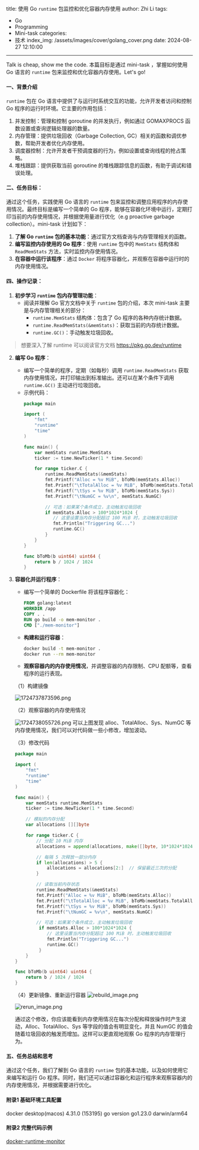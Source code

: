 title: 使用 Go `runtime` 包监控和优化容器内存使用
author: Zhi Li
tags:
  - Go
  - Programming
  - Mini-task
categories:
  - 技术
index_img: /assets/images/cover/golang_cover.png
date: 2024-08-27 12:10:00
---

Talk is cheap, show me the code. 本篇目标是通过 mini-task ，掌握如何使用 Go 语言的 `runtime` 包来监控和优化容器内存使用。Let's go!

#### 一、背景介绍

`runtime` 包在 Go 语言中提供了与运行时系统交互的功能，允许开发者访问和控制 Go 程序的运行时环境。它主要的作用包括：

1. 并发控制：管理和控制 goroutine 的并发执行，例如通过 GOMAXPROCS 函数设置或查询逻辑处理器的数量。
2. 内存管理：提供垃圾回收（Garbage Collection, GC）相关的函数和调优参数，帮助开发者优化内存使用。
3. 调度器控制：允许开发者干预调度器的行为，例如设置或查询线程的抢占策略。
4. 堆栈跟踪：提供获取当前 goroutine 的堆栈跟踪信息的函数，有助于调试和错误处理。

#### 二、任务目标：

通过这个任务，实践使用 Go 语言的 `runtime` 包来监控和调整应用程序的内存使用情况。最终目标是编写一个简单的 Go 程序，能够在容器化环境中运行，定期打印当前的内存使用情况，并根据使用量进行优化（e.g proactive garbage collection）。mini-task 计划如下：

1. **了解 Go `runtime` 包的基本功能**：通过官方文档查询与内存管理相关的函数。
2. **编写监控内存使用的 Go 程序**：使用 `runtime` 包中的 `MemStats` 结构体和 `ReadMemStats` 方法，实时监控内存使用情况。
3. **在容器中运行该程序**：通过 `Docker` 将程序容器化，并观察在容器中运行时的内存使用情况。

#### 四、操作记录：

1. **初步学习 `runtime` 包内存管理功能**：
   - 阅读并理解 Go 官方文档中关于 `runtime` 包的介绍，本次 mini-task 主要是与内存管理相关的部分：
     - `runtime.MemStats` 结构体：包含了 Go 程序的各种内存统计数据。
     - `runtime.ReadMemStats(&memStats)`：获取当前的内存统计数据。
     - `runtime.GC()`：手动触发垃圾回收。

> 想要深入了解 runtime 可以阅读官方文档 https://pkg.go.dev/runtime

2. **编写 Go 程序**：
   - 编写一个简单的程序，定期（如每秒）调用 `runtime.ReadMemStats` 获取内存使用情况，并打印输出到标准输出。还可以在某个条件下调用 `runtime.GC()` 主动进行垃圾回收。
   - 示例代码：
     ```go
     package main

     import (
         "fmt"
         "runtime"
         "time"
     )

     func main() {
         var memStats runtime.MemStats
         ticker := time.NewTicker(1 * time.Second)

         for range ticker.C {
             runtime.ReadMemStats(&memStats)
             fmt.Printf("Alloc = %v MiB", bToMb(memStats.Alloc))
             fmt.Printf("\tTotalAlloc = %v MiB", bToMb(memStats.TotalAlloc))
             fmt.Printf("\tSys = %v MiB", bToMb(memStats.Sys))
             fmt.Printf("\tNumGC = %v\n", memStats.NumGC)

             // 可选：如果某个条件成立，主动触发垃圾回收
             if memStats.Alloc > 100*1024*1024 { 
                // 这里设置当内存分配超过 100 MiB 时，主动触发垃圾回收
                fmt.Println("Triggering GC...")
                runtime.GC()
             }
         }
     }

     func bToMb(b uint64) uint64 {
         return b / 1024 / 1024
     }
     ```

3. **容器化并运行程序**：
   - 编写一个简单的 Dockerfile 将该程序容器化：
     ```dockerfile
     FROM golang:latest
     WORKDIR /app
     COPY . .
     RUN go build -o mem-monitor .
     CMD ["./mem-monitor"]
     ```
   - **构建和运行容器**：
     ```bash
     docker build -t mem-monitor .
     docker run --rm mem-monitor
     ```
   - **观察容器内的内存使用情况**，并调整容器的内存限制、CPU 配额等，查看程序的运行表现。

   （1）构建镜像
   
   ![1724737873596.png](https://img.picui.cn/free/2024/08/27/66cd692c54adc.png)
   
   （2）观察容器的内存使用情况
   
   ![1724738055726.png](https://img.picui.cn/free/2024/08/27/66cd69e213b67.png)
   可以上图发现 alloc、TotalAlloc、Sys、NumGC 等内存使用情况，我们可以对代码做一些小修改，增加波动。
   
   （3）修改代码

    ```go
    package main

    import (
        "fmt"
        "runtime"
        "time"
    )

    func main() {
        var memStats runtime.MemStats
        ticker := time.NewTicker(1 * time.Second)

        // 模拟的内存分配
        var allocations [][]byte

        for range ticker.C {
            // 分配 10 MiB 内存
            allocations = append(allocations, make([]byte, 10*1024*1024))

            // 每隔 5 次释放一部分内存
            if len(allocations) > 5 {
                allocations = allocations[2:]  // 保留最近三次的分配
            }

            // 读取当前内存状态
            runtime.ReadMemStats(&memStats)
            fmt.Printf("Alloc = %v MiB", bToMb(memStats.Alloc))
            fmt.Printf("\tTotalAlloc = %v MiB", bToMb(memStats.TotalAlloc))
            fmt.Printf("\tSys = %v MiB", bToMb(memStats.Sys))
            fmt.Printf("\tNumGC = %v\n", memStats.NumGC)

            // 可选：如果某个条件成立，主动触发垃圾回收
             if memStats.Alloc > 100*1024*1024 { 
                // 这里设置当内存分配超过 100 MiB 时，主动触发垃圾回收
                fmt.Println("Triggering GC...")
                runtime.GC()
             }
        }
    }

    func bToMb(b uint64) uint64 {
        return b / 1024 / 1024
    }
    ```
    （4）更新镜像、重新运行容器
    ![rebuild_image.png](https://img.picui.cn/free/2024/08/27/66cd6c0aee5e7.png)

    ![rerun_image.png](https://img.picui.cn/free/2024/08/27/66cd6c538f052.png)

    通过这个修改，你应该能看到内存使用情况在每次分配和释放操作时产生波动，Alloc、TotalAlloc、Sys 等字段的值会有明显变化，并且 NumGC 的值会随着垃圾回收的触发而增加。这样可以更直观地观察 Go 程序的内存管理行为。

#### 五、任务总结和思考

通过这个任务，我们了解到 Go 语言的 `runtime` 包的基本功能，以及如何使用它来编写和运行 Go 程序。同时，我们还可以通过容器化和运行程序来观察容器内的内存使用情况，并根据需要进行优化。

#### 附录1 基础环境工具配置 

docker desktop(macos) 4.31.0 (153195)
go version go1.23.0 darwin/arm64

#### 附录2 完整代码示例

[docker-runtime-monitor](https://github.com/zhililab/zhililab.github.io/tree/code-samples/Project/docker-runtime-monitor)